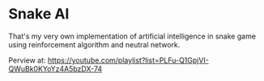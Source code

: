 # Snake AI
That's my very own implementation of artificial intelligence in snake game using reinforcement algorithm and neutral network.

Perview at:
https://youtube.com/playlist?list=PLFu-Q1GpjVI-QWuBk0KYoYz4A5bzDX-74

